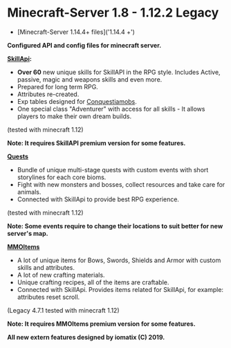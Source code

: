 # Minecraft-Server 1.8 - 1.12.2 Legacy

- [Minecraft-Server 1.14.4+ files]('1.14.4 +')

**Configured API and config files for minecraft server.**

**[SkillApi](https://www.spigotmc.org/resources/skillapi.4824/):**
- **Over 60** new unique skills for SkillAPI in the RPG style. Includes Active, passive, magic and weapons skills and even more.
- Prepared for long term RPG.
- Attributes re-created.
- Exp tables designed for [Conquestiamobs](https://www.spigotmc.org/resources/conquestia-mobs.21307/).
- One special class "Adventurer" with access for all skills - It allows players to make their own dream builds.

(tested with minecraft 1.12)

**Note: It requires SkillAPI premium version for some features.**

**[Quests](https://www.spigotmc.org/resources/quests.3711/)**
- Bundle of unique multi-stage quests with custom events with short storylines for each core bioms. 
- Fight with new monsters and bosses, collect resources and take care for animals.   
- Connected with SkillApi to provide best RPG experience.

(tested with minecraft 1.12)

**Note: Some events require to change their locations to suit better for new server's map.** 

**[MMOItems](https://www.spigotmc.org/resources/mmoitems-lite.60876/)**
- A lot of unique items for Bows, Swords, Shields and Armor with custom skills and attributes.
- A lot of new crafting materials.
- Unique crafting recipes, all of the items are craftable.
- Connected with SkillApi. Provides items related for SkillApi, for example: attributes reset scroll.

(Legacy 4.7.1 tested with minecraft 1.12)

**Note: It requires MMOItems premium version for some features.**

**All new extern features designed by iomatix (C) 2019.**
